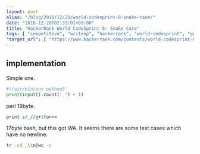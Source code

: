 ```yaml
---
layout: post
alias: "/blog/2016/12/20/world-codesprint-8-snake-case/"
date: "2016-12-20T02:33:01+09:00"
title: "HackerRank World CodeSprint 8: Snake Case"
tags: [ "competitive", "writeup", "hackerrank", "world-codesprint", "golf" ]
"target_url": [ "https://www.hackerrank.com/contests/world-codesprint-8/challenges/snake-case" ]
---
```


## implementation

Simple one.

``` python
#!/usr/bin/env python3
print(input().count('_') + 1)
```

perl $19$byte.

``` perl
print s/_//g+1for<>
```

$17$byte bash, but this got WA. It seems there are some test cases which have no newline.

``` sh
tr -cd _\\n|wc -c
```

